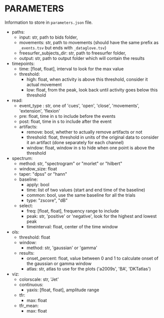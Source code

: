 # PARAMETERS
Information to store in `parameters.json` file.


  - paths:
    - input: str, path to bids folder,
    - movements: str, path to movements (should have the same prefix as `_events.tsv` but ends with `_dataglove.tsv`)
    - freesurfer_subjects_dir: str, path to freesurfer folder,
    - output: str, path to output folder which will contain the results
  - timepoints:
    - time: [float, float], interval to look for the max value
    - threshold:
      - high: float, when activity is above this threshold, consider it actual movement
      - low: float, from the peak, look back until activity goes below this threshold
  - read:
    - event_type : str, one of 'cues', 'open', 'close', 'movements', 'extension', 'flexion'
    - pre: float, time in s to include before the events
    - post: float, time in s to include after the event
    - artifacts:
        - remove: bool, whether to actually remove artifacts or not
        - threshold: float, threshold in units of the original data to consider it an artifact (done separately for each channel)
        - window: float, window in s to hide when one point is above the threshold
  - spectrum:
    - method: str, "spectrogram" or "morlet" or "hilbert"
    - window_size: float
    - taper: "dpss" or "hann"
    - baseline:
      - apply: bool
      - time: list of two values (start and end time of the baseline)
      - common: bool, use the same baseline for all the trials
      - type: "zscore", "dB"
    - select:
      - freq: [float, float], frequency range to include
      - peak: str, 'positive' or 'negative', look for the highest and lowest peak
      - timeinterval: float, center of the time window
  - ols:
    - threshold: float
    - window:
      - method: str, 'gaussian' or 'gamma'
    - results:
      - onset_percent: float, value between 0 and 1 to calculate onset of the gaussian or gamma window
      - atlas: str, atlas to use for the plots ('a2009s', 'BA', 'DKTatlas')
  - viz:
    - colorscale: str, 'Jet'
    - continuous:
      - yaxis: [float, float], amplitude range
    - tfr:
      - max: float
    - tfr_mean:
      - max: float
